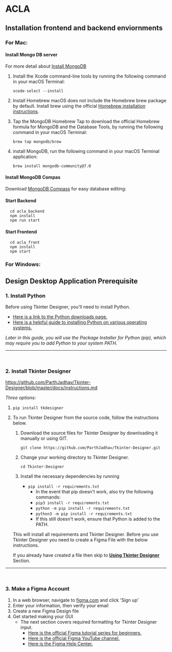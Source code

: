 # ACLA


## Installation frontend and backend enviornments


### For Mac:


#### Install Mongo DB server
For more detail about [Install MongoDB]

[Install MongoDB]: https://www.mongodb.com/docs/v7.0/tutorial/install-mongodb-on-os-x/ 

1. Install the Xcode command-line tools by running the following command in your macOS Terminal:
      ```
      xcode-select --install
      ```

2. Install Homebrew
    macOS does not include the Homebrew brew package by default.
    Install brew using the official [Homebrew installation instructions]. 

[Homebrew installation instructions]: https://brew.sh/#install

3. Tap the MongoDB Homebrew Tap to download the official Homebrew formula for MongoDB and the Database Tools, by running the following command in your macOS Terminal:
   ```
   brew tap mongodb/brew
   ```
    
4. install MongoDB, run the following command in your macOS Terminal application:
   ```
   brew install mongodb-community@7.0
   ```
   
#### Install MongoDB Compas
Download [MongoDB Compass] for easy database editing:

[MongoDB Compass]: https://www.mongodb.com/products/tools/compass

#### Start Backend
      cd acla_backend
      npm install
      npm run start
      
#### Start Frontend
      cd acla_front
      npm install
      npm start


### For Windows:






## Design Desktop Application Prerequisite

### 1. Install Python

Before using Tkinter Designer, you'll need to install Python.  
- [Here is a link to the Python downloads page.](https://www.python.org/downloads)  
- [Here is a helpful guide to installing Python on various operating systems.](https://wiki.python.org/moin/BeginnersGuide/Download)

*Later in this guide, you will use the Package Installer for Python (pip), which may require you to add Python to your system PATH.*

___
<br>

<a id="getting-started-2"></a>

### 2. Install Tkinter Designer

https://github.com/ParthJadhav/Tkinter-Designer/blob/master/docs/instructions.md

*Three options:*

1. `pip install tkdesigner`


2. To run Tkinter Designer from the source code, follow the instructions below.

   1. Download the source files for Tkinter Designer by downloading it manually or using GIT.

      ` git clone https://github.com/ParthJadhav/Tkinter-Designer.git `

   2. Change your working directory to Tkinter Designer.

      `cd Tkinter-Designer`

   3. Install the necessary dependencies by running

      - `pip install -r requirements.txt`
         - In the event that pip doesn't work, also try the following commands:
         - `pip3 install -r requirements.txt`
         - `python -m pip install -r requirements.txt`
         - `python3 -m pip install -r requirements.txt`
         - If this still doesn't work, ensure that Python is added to the PATH.

   This will install all requirements and Tkinter Designer. Before you use Tkinter Designer you need to create a Figma File with the below instructions.

   If you already have created a file then skip to [**Using Tkinter Designer**](#Using-Tkinter-Designer) Section.

___
<br>

<a id="getting-started-3"></a>

### 3. Make a Figma Account

1. In a web browser, navigate to [figma.com](https://www.figma.com/) and click 'Sign up'
2. Enter your information, then verify your email
3. Create a new Figma Design file
4. Get started making your GUI
   - The next section covers required formatting for Tkinter Designer input.
     - [Here is the official Figma tutorial series for beginners.](https://www.youtube.com/watch?v=Cx2dkpBxst8&list=PLXDU_eVOJTx7QHLShNqIXL1Cgbxj7HlN4)
     - [Here is the official Figma YouTube channel.](https://www.youtube.com/c/Figmadesign/featured)
     - [Here is the Figma Help Center.](https://help.figma.com/hc/en-us)

<br><br>

<a id="formatting-1"></a>

